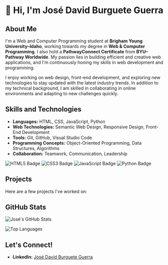 # 👋 Hi, I'm José David Burguete Guerra

## About Me
I'm a Web and Computer Programming student at **Brigham Young University–Idaho**, working towards my degree in **Web & Computer Programming**. I also hold a **PathwayConnect Certificate** from **BYU–Pathway Worldwide**. My passion lies in building efficient and creative web applications, and I'm continuously honing my skills in web development and programming.

I enjoy working on web design, front-end development, and exploring new technologies to stay updated with the latest industry trends. In addition to my technical background, I am skilled in collaborating in online environments and adapting to new challenges quickly.

## Skills and Technologies
- **Languages:** HTML, CSS, JavaScript, Python
- **Web Technologies:** Semantic Web Design, Responsive Design, Front-End Development
- **Tools:** Git, GitHub, Visual Studio Code
- **Programming Concepts:** Object-Oriented Programming, Data Structures, Algorithms
- **Collaboration:** Teamwork, Communication, Leadership

![HTML5 Badge](https://img.shields.io/badge/HTML5-E34F26?style=for-the-badge&logo=html5&logoColor=white)
![CSS3 Badge](https://img.shields.io/badge/CSS3-1572B6?style=for-the-badge&logo=css3&logoColor=white)
![JavaScript Badge](https://img.shields.io/badge/JavaScript-F7DF1E?style=for-the-badge&logo=javascript&logoColor=black)
![Python Badge](https://img.shields.io/badge/Python-3776AB?style=for-the-badge&logo=python&logoColor=white)

## Projects
Here are a few projects I've worked on:

## GitHub Stats
![José's GitHub Stats](https://github-readme-stats.vercel.app/api?username=josedavidburguete&show_icons=true&theme=radical)

![Top Languages](https://github-readme-stats.vercel.app/api/top-langs/?username=josedavidburguete&layout=compact&theme=radical)

## Let's Connect!
- **LinkedIn:** [José David Burguete Guerra](https://www.linkedin.com/in/jose-david-burguete-guerra-aba8a8224/)
